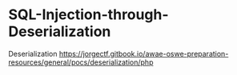# SQL-Injection-through-Deserialization
Deserialization
https://jorgectf.gitbook.io/awae-oswe-preparation-resources/general/pocs/deserialization/php
